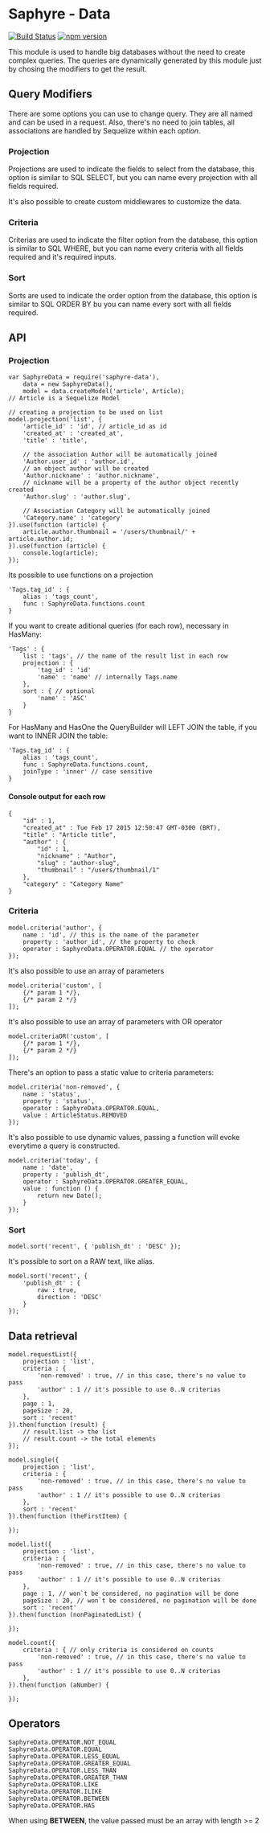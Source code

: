 # Saphyre - Data

[![Build Status](https://travis-ci.org/saphyre/saphyre-data.svg?branch=master)](https://travis-ci.org/saphyre/saphyre-data) [![npm version](https://badge.fury.io/js/saphyre-data.svg)](https://badge.fury.io/js/saphyre-data)

This module is used to handle big databases without the need to create complex queries. The queries are dynamically generated by this module just by chosing the modifiers to get the result.

## Query Modifiers

There are some options you can use to change query.
They are all named and can be used in a request. Also, there's no need to join tables, all associations are handled by Sequelize within each *option*.

### Projection

Projections are used to indicate the fields to select from the database, this option is similar to SQL SELECT, but you can name every projection with all fields required.

It's also possible to create custom middlewares to customize the data.

### Criteria

Criterias are used to indicate the filter option from the database, this option is similar to SQL WHERE, but you can name every criteria with all fields required and it's required inputs.

### Sort

Sorts are used to indicate the order option from the database, this option is similar to SQL ORDER BY bu you can name every sort with all fields required.

## API

### Projection

    var SaphyreData = require('saphyre-data'),
        data = new SaphyreData(),
        model = data.createModel('article', Article);
    // Article is a Sequelize Model
        
    // creating a projection to be used on list
    model.projection('list', {
        'article_id' : 'id', // article_id as id
        'created_at' : 'created_at',
        'title' : 'title',
        
        // the association Author will be automatically joined
        'Author.user_id' : 'author.id', 
        // an object author will be created
        'Author.nickname' : 'author.nickname', 
        // nickname will be a property of the author object recently created
        'Author.slug' : 'author.slug',
        
        // Association Category will be automatically joined
        'Category.name' : 'category' 
    }).use(function (article) {
        article.author.thumbnail = '/users/thumbnail/' + article.author.id;
    }).use(function (article) {
        console.log(article);
    });
    
Its possible to use functions on a projection

    'Tags.tag_id' : {
        alias : 'tags_count',
        func : SaphyreData.functions.count
    }
    
If you want to create aditional queries (for each row), necessary in HasMany:

    'Tags' : {
        list : 'tags', // the name of the result list in each row
        projection : {
            'tag_id' : 'id'
            'name' : 'name' // internally Tags.name
        },
        sort : { // optional
            'name' : 'ASC'
        }
    }
    
For HasMany and HasOne the QueryBuilder will LEFT JOIN the table, if you want to INNER JOIN the table:

    'Tags.tag_id' : {
        alias : 'tags_count',
        func : SaphyreData.functions.count,
        joinType : 'inner' // case sensitive
    }
    
#### Console output for each row
    {
        "id" : 1,
        "created_at" : Tue Feb 17 2015 12:50:47 GMT-0300 (BRT),
        "title" : "Article title",
        "author" : {
            "id" : 1,
            "nickname" : "Author",
            "slug" : "author-slug",
            "thumbnail" : "/users/thumbnail/1"
        },
        "category" : "Category Name"
    }
    
### Criteria

    model.criteria('author', {
        name : 'id', // this is the name of the parameter
        property : 'author_id', // the property to check
        operator : SaphyreData.OPERATOR.EQUAL // the operator
    });
    
It's also possible to use an array of parameters
    
    model.criteria('custom', [
        {/* param 1 */}, 
        {/* param 2 */}
    ]);

It's also possible to use an array of parameters with OR operator

    model.criteriaOR('custom', [
        {/* param 1 */},
        {/* param 2 */}
    ]);
    
There's an option to pass a static value to criteria parameters:

    model.criteria('non-removed', {
        name : 'status',
        property : 'status',
        operator : SaphyreData.OPERATOR.EQUAL,
        value : ArticleStatus.REMOVED
    });
    
It's also possible to use dynamic values, passing a function will evoke everytime a query is constructed.

    model.criteria('today', {
        name : 'date',
        property : 'publish_dt',
        operator : SaphyreData.OPERATOR.GREATER_EQUAL,
        value : function () {
            return new Date();
        }
    });
    
### Sort

    model.sort('recent', { 'publish_dt' : 'DESC' });
    
It's possible to sort on a RAW text, like alias.

    model.sort('recent', {
        'publish_dt' : {
            raw : true,
            direction : 'DESC'
        }
    });
    
    
## Data retrieval

    model.requestList({
        projection : 'list',
        criteria : {
            'non-removed' : true, // in this case, there's no value to pass
            'author' : 1 // it's possible to use 0..N criterias
        },
        page : 1,
        pageSize : 20,
        sort : 'recent'
    }).then(function (result) {
        // result.list -> the list
        // result.count -> the total elements
    });
    
    model.single({
        projection : 'list',
        criteria : {
            'non-removed' : true, // in this case, there's no value to pass
            'author' : 1 // it's possible to use 0..N criterias
        },
        sort : 'recent'
    }).then(function (theFirstItem) {
        
    });

    model.list({
        projection : 'list',
        criteria : {
            'non-removed' : true, // in this case, there's no value to pass
            'author' : 1 // it's possible to use 0..N criterias
        },
        page : 1, // won`t be considered, no pagination will be done
        pageSize : 20, // won`t be considered, no pagination will be done
        sort : 'recent'
    }).then(function (nonPaginatedList) {

    });

    model.count({
        criteria : { // only criteria is considered on counts
            'non-removed' : true, // in this case, there's no value to pass
            'author' : 1 // it's possible to use 0..N criterias
        },
    }).then(function (aNumber) {

    });
    
## Operators

    SaphyreData.OPERATOR.NOT_EQUAL
    SaphyreData.OPERATOR.EQUAL
    SaphyreData.OPERATOR.LESS_EQUAL
    SaphyreData.OPERATOR.GREATER_EQUAL
    SaphyreData.OPERATOR.LESS_THAN
    SaphyreData.OPERATOR.GREATER_THAN
    SaphyreData.OPERATOR.LIKE
    SaphyreData.OPERATOR.ILIKE
    SaphyreData.OPERATOR.BETWEEN
    SaphyreData.OPERATOR.HAS
    
When using **BETWEEN**, the value passed must be an array with length >= 2